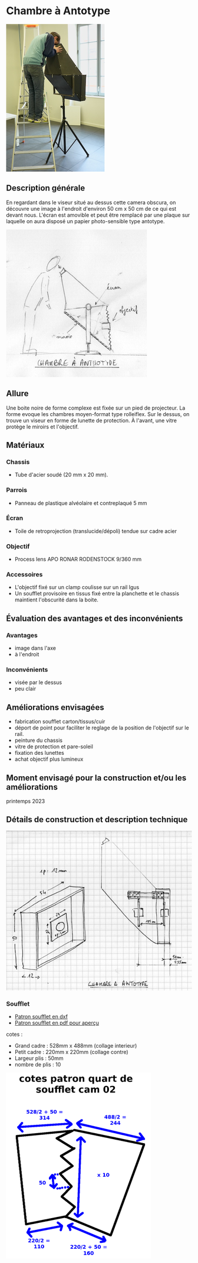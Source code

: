 #  Chambre à Antotype
![chambre_anthotype_1](../photos/chambre_anthotype_1_ultralight.JPG)

## Description générale
En regardant dans le viseur situé au dessus cette camera obscura, on découvre une image à l'endroit d'environ 50 cm x 50 cm de ce qui est devant nous. L'écran est amovible et peut être remplacé par une plaque sur laquelle on aura disposé un papier photo-sensible type antotype.

![proto_02](../photos/proto_02_ultralight.jpeg)
## Allure
Une boite noire de forme complexe est fixée sur un pied de projecteur. La forme evoque les chambres moyen-format type rolleiflex. Sur le dessus, on trouve un viseur en forme de lunette de protection. À l'avant, une vitre protège le miroirs et l'objectif.

## Matériaux

### Chassis
- Tube d'acier soudé (20 mm x 20 mm).

### Parrois
- Panneau de plastique alvéolaire et contreplaqué 5 mm

### Écran
- Toile de retroprojection (translucide/dépoli) tendue sur cadre acier

### Objectif
- Process lens APO RONAR RODENSTOCK 9/360 mm

### Accessoires
- L'objectif fixé sur un clamp coulisse sur un rail Igus
- Un soufflet provisoire en tissus fixé entre la planchette et le chassis maintient l'obscurité dans la boite.

## Évaluation des avantages et des inconvénients

### Avantages
- image dans l'axe
- à l'endroit

### Inconvénients
- visée par le dessus
- peu clair

## Améliorations envisagées
- fabrication soufflet carton/tissus/cuir
- déport de point pour faciliter le reglage de la position de l'objectif sur le rail.
- peinture du chassis
- vitre de protection et pare-soleil
- fixation des lunettes
- achat objectif plus lumineux

## Moment envisagé pour la construction et/ou les améliorations
printemps 2023

## Détails de construction et description technique

![cotes proto02](../plans/dim_chambre_antotype_ultralight.jpeg)

### Soufflet

- [Patron soufflet en dxf](/contenu/plans/soufflet-cam02.dxf)
- [Patron soufflet en pdf pour aperçu](/contenu/plans/soufflet-cam02.pdf)

cotes :

- Grand cadre : 528mm x 488mm (collage interieur)
- Petit cadre : 220mm x 220mm (collage contre)
- Largeur plis : 50mm
- nombre de plis : 10

![cotes soufflet](../plans/cotes-quart-soufflet-cam02.png)
